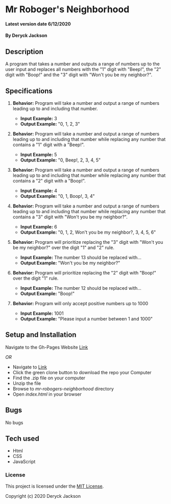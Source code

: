 # Mr Roboger's Neighborhood

#### Latest version date 6/12/2020

#### By Deryck Jackson

## Description

A program that takes a number and outputs a range of numbers up to the user input and replaces all numbers with the "1" digit with "Beep!", the "2" digit with "Boop!" and the "3" digit with "Won't you be my neighbor?".

## Specifications

1. **Behavior:** Program will take a number and output a range of numbers leading up to and including that number.
    * **Input Example:** 3
    * **Output Example:** "0, 1, 2, 3"

2. **Behavior:** Program will take a number and output a range of numbers leading up to and including that number while replacing any number that contains a "1" digit with a "Beep!".
    * **Input Example:** 5
    * **Output Example:** "0, Beep!, 2, 3, 4, 5"

3. **Behavior:** Program will take a number and output a range of numbers leading up to and including that number while replacing any number that contains a "2" digit with a "Boop!".
    * **Input Example:** 4
    * **Output Example:** "0, 1, Boop!, 3, 4"

4. **Behavior:** Program will take a number and output a range of numbers leading up to and including that number while replacing any number that contains a "3" digit with "Won't you be my neighbor?".
    * **Input Example:** 6
    * **Output Example:** "0, 1, 2, Won't you be my neighbor?, 3, 4, 5, 6"

5. **Behavior:** Program will prioritize replacing the "3" digit with "Won't you be my neighbor?" over the digit "1" and "2" rule.
    * **Input Example:** The number 13 should be replaced with...
    * **Output Example:** "Won't you be my neighbor?"

6. **Behavior:** Program will prioritize replacing the "2" digit with "Boop!" over the digit "1" rule.
    * **Input Example:** The number 12 should be replaced with...
    * **Output Example:** "Boop!"

7. **Behavior:** Program will only accept positive numbers up to 1000
    * **Input Example:** 1001
    * **Output Example:** "Please input a number between 1 and 1000"

## Setup and Installation

Navigate to the Gh-Pages Website [Link]()

*OR*

* Navigate to [Link](https://github.com/DeryckJackson/mr-robogers-neighborhood)
* Click the green clone button to download the repo your Computer
* Find the .zip file on your computer
* Unzip the file
* Browse to _mr-robogers-neighborhood_ directory
* Open _index.html_ in your browser

## Bugs

No bugs

## Tech used

* Html
* CSS
* JavaScript

### License

This project is licensed under the [MIT License](https://opensource.org/licenses/MIT).

Copyright (c) 2020 Deryck Jackson